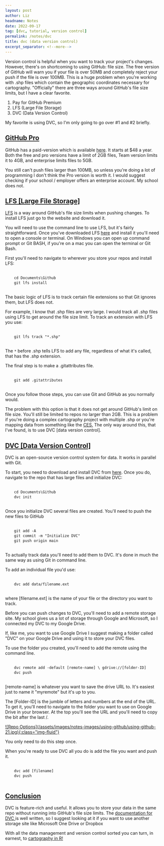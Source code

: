 ```yaml
---
layout: post
author: Liz
headname: Notes
date: 2022-09-17
tag: [dvc, tutorial, version control]
permalink: /notes/dvc
title: dvc (data version control)
excerpt_separator: <!--more-->
---
```


Version control is helpful when you want to track your project's changes. However, there's on shortcoming to using GitHub: file size. The free version of GitHub will warn you if your file is over 50MB and completely reject your push if the file is over 100MB. This is a huge problem when you're working with .shp files which contain the geographic coordinates necessary for cartography. "Officially" there are three ways around GitHub's file size limits, but I have a clear favorite.
<!--more-->
1) Pay for GitHub Premium <br>
2) LFS (Large File Storage) <br>
3) DVC (Data Version Control) <br>

My favorite is using DVC, so I'm only going to go over #1 and #2 briefly. 

<h2><u>GitHub Pro</u></h2>
GitHub has a paid-version which is available <a href="https://github.com/pricing">here</a>. It starts at $48 a year. Both the free and pro versions have a limit of 2GB files, Team version limits it to 4GB, and enterprise limits files to 5GB.

You still can't push files larger than 100MB, so unless you're doing a lot of programming I don't think the Pro version is worth it. I would suggest checking if your school / employer offers an enterprise account. My school does not.

<h2><u>LFS [Large File Storage]</u></h2>
<a href="https://git-lfs.github.com/">LFS</a> is a way around GitHub's file size limits when pushing changes. To install LFS just go to the website and download it. 

You will need to use the command line to use LFS, but it's fairly straightforward. Once you've downloaded LFS <a href="https://git-lfs.github.com/">here</a> and install it you'll need to open a console or terminal. On Windows you can open up command prompt or Git BASH, if you're on a mac you can open the terminal or Git Bash.

First you'll need to navigate to wherever you store your repos and install LFS:
<pre>
    <code>
    cd Documents\Github
    git lfs install
    </code>
</pre>

The basic logic of LFS is to track certain file extensions so that Git ignores them, but LFS does not. 

For example, I know that .shp files are very large. I would track all .shp files using LFS to get around the file size limit. To track an extension with LFS you use:
<pre>
    <code>
    git lfs track "*.shp"
    </code>
</pre>

The <code>*</code> before .shp tells LFS to add any file, regardless of what it's called, that has the .shp extension.

The final step is to make a .gitattributes file.

<pre>
    <code>
    git add .gitattributes
    </code>
</pre>

Once you follow those steps, you can use Git and GitHub as you normally would.

The problem with this option is that it does not get around GitHub's limit on file size. You'll still be limited to repos no larger than 2GB. This is a problem if you're doing a complex cartography project with multiple .shp or you're mapping data from something like the <a href="https://cces.gov.harvard.edu/explore">CES.</a> The only way around this, that I've found, is to use DVC [data version control].

<h2><u>DVC [Data Version Control]</u></h2>
DVC is an open-source version control system for data. It works in parallel with Git. 

To start, you need to download and install DVC from <a href="https://dvc.org/">here</a>. Once you do, navigate to the repo that has large files and initialize DVC:

<pre>
    <code>
    cd Documents\Github
    dvc init
    </code>
</pre>

Once you initialize DVC several files are created. You'll need to push the new files to GitHub

<pre>
    <code>
    git add -A
    git commit -m "Initialize DVC"
    git push origin main
    </code>
</pre>

To actually track data you'll need to add them to DVC. It's done in much the same way as using Git in command line.

To add an individual file you'd use:
<pre>
    <code>
    dvc add data/filename.ext
    </code>
</pre>

where [filename.ext] is the name of your file or the directory you want to track. 

Before you can push changes to DVC, you'll need to add a remote storage site. My school gives us a lot of storage through Google and Microsoft, so I connected my DVC to my Google Drive. 

If, like me, you want to use Google Drive I suggest making a folder called "DVC" on your Google Drive and using it to store your DVC files. 

To use the folder you created, you'll need to add the remote using the command line.

<pre>
    <code>
    dvc remote add -default [remote-name] \ gdrive://[folder-ID]
    dvc push
    </code>
</pre>

[remote-name] is whatever you want to save the drive URL to. It's easiest just to name it "myremote" but it's up to you. 

The [Folder-ID] is the jumble of letters and numbers at the end of the URL. To get it, you'll need to navigate to the folder you want to use on Google Drive in your browser. At the top you'll see the URL and you'll need to copy the bit after the last /.

<a href="/assets/images/notes-images/using-github/using-github-21.jpg">
![Repo Options](/assets/images/notes-images/using-github/using-github-21.jpg){:class="img-fluid"}</a>

You only need to do this step once.

When you're ready to use DVC all you do is add the file you want and push it. 

<pre>
    <code>
    dvc add [filename]
    dvc push
    </code>
</pre>

<h2><u>Conclusion</u></h2>
DVC is feature-rich and useful. It allows you to store your data in the same repo without running into GitHub's file size limits. The <a href="https://dvc.org/doc/start/data-management"> documentation for DVC </a>is well written, so I suggest looking at it if you want to use another storage site like Microsoft One Drive or Dropbox

With all the data management and version control sorted you can turn, in earnest, to <a href="https://liz-muehlmann.github.io/notes/cartography-in-r">cartography in R!</a>
